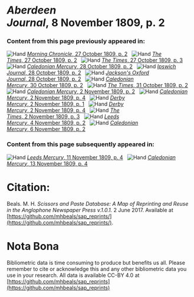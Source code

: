 # *Aberdeen Journal*, 8 November 1809, p. 2  
  
### Content from this page previously appeared in:  
![Hand](http://scissorsandpaste.net/wp-content/uploads/2017/06/smallhandpointer.png) [*Morning Chronicle*, 27 October 1809, p. 2](https://mhbeals.github.io/sap_html/Morning-Chronicle/Morning-Chronicle-27-October-1809-p-2)  
![Hand](http://scissorsandpaste.net/wp-content/uploads/2017/06/smallhandpointer.png) [*The Times*, 27 October 1809, p. 2](https://mhbeals.github.io/sap_html/The-Times/The-Times-27-October-1809-p-2)  
![Hand](http://scissorsandpaste.net/wp-content/uploads/2017/06/smallhandpointer.png) [*The Times*, 27 October 1809, p. 3](https://mhbeals.github.io/sap_html/The-Times/The-Times-27-October-1809-p-3)  
![Hand](http://scissorsandpaste.net/wp-content/uploads/2017/06/smallhandpointer.png) [*Caledonian Mercury*, 28 October 1809, p. 2](https://mhbeals.github.io/sap_html/Caledonian-Mercury/Caledonian-Mercury-28-October-1809-p-2)  
![Hand](http://scissorsandpaste.net/wp-content/uploads/2017/06/smallhandpointer.png) [*Ipswich Journal*, 28 October 1809, p. 2](https://mhbeals.github.io/sap_html/Ipswich-Journal/Ipswich-Journal-28-October-1809-p-2)  
![Hand](http://scissorsandpaste.net/wp-content/uploads/2017/06/smallhandpointer.png) [*Jackson's Oxford Journal*, 28 October 1809, p. 2](https://mhbeals.github.io/sap_html/Jackson's-Oxford-Journal/Jackson's-Oxford-Journal-28-October-1809-p-2)  
![Hand](http://scissorsandpaste.net/wp-content/uploads/2017/06/smallhandpointer.png) [*Caledonian Mercury*, 30 October 1809, p. 2](https://mhbeals.github.io/sap_html/Caledonian-Mercury/Caledonian-Mercury-30-October-1809-p-2)  
![Hand](http://scissorsandpaste.net/wp-content/uploads/2017/06/smallhandpointer.png) [*The Times*, 31 October 1809, p. 2](https://mhbeals.github.io/sap_html/The-Times/The-Times-31-October-1809-p-2)  
![Hand](http://scissorsandpaste.net/wp-content/uploads/2017/06/smallhandpointer.png) [*Caledonian Mercury*, 2 November 1809, p. 2](https://mhbeals.github.io/sap_html/Caledonian-Mercury/Caledonian-Mercury-2-November-1809-p-2)  
![Hand](http://scissorsandpaste.net/wp-content/uploads/2017/06/smallhandpointer.png) [*Caledonian Mercury*, 2 November 1809, p. 4](https://mhbeals.github.io/sap_html/Caledonian-Mercury/Caledonian-Mercury-2-November-1809-p-4)  
![Hand](http://scissorsandpaste.net/wp-content/uploads/2017/06/smallhandpointer.png) [*Derby Mercury*, 2 November 1809, p. 1](https://mhbeals.github.io/sap_html/Derby-Mercury/Derby-Mercury-2-November-1809-p-1)  
![Hand](http://scissorsandpaste.net/wp-content/uploads/2017/06/smallhandpointer.png) [*Derby Mercury*, 2 November 1809, p. 4](https://mhbeals.github.io/sap_html/Derby-Mercury/Derby-Mercury-2-November-1809-p-4)  
![Hand](http://scissorsandpaste.net/wp-content/uploads/2017/06/smallhandpointer.png) [*The Times*, 2 November 1809, p. 3](https://mhbeals.github.io/sap_html/The-Times/The-Times-2-November-1809-p-3)  
![Hand](http://scissorsandpaste.net/wp-content/uploads/2017/06/smallhandpointer.png) [*Leeds Mercury*, 4 November 1809, p. 2](https://mhbeals.github.io/sap_html/Leeds-Mercury/Leeds-Mercury-4-November-1809-p-2)  
![Hand](http://scissorsandpaste.net/wp-content/uploads/2017/06/smallhandpointer.png) [*Caledonian Mercury*, 6 November 1809, p. 2](https://mhbeals.github.io/sap_html/Caledonian-Mercury/Caledonian-Mercury-6-November-1809-p-2)  
  
### Content from this page subsequently appeared in:  
![Hand](http://scissorsandpaste.net/wp-content/uploads/2017/06/smallhandpointer.png) [*Leeds Mercury*, 11 November 1809, p. 4](https://mhbeals.github.io/sap_html/Leeds-Mercury/Leeds-Mercury-11-November-1809-p-4)  
![Hand](http://scissorsandpaste.net/wp-content/uploads/2017/06/smallhandpointer.png) [*Caledonian Mercury*, 13 November 1809, p. 4](https://mhbeals.github.io/sap_html/Caledonian-Mercury/Caledonian-Mercury-13-November-1809-p-4)  


# Citation: 

Beals. M. H. *Scissors and Paste Database: A Map of Reprinting and Reuse in the Anglophone Newspaper Press v.1.0.1.* 2 June 2017. Available at [https://github.com/mhbeals/sap_reprints/](https://github.com/mhbeals/sap_reprints/). 

# Nota Bona

Bibliometric data is time consuming to produce but benefits us all. Please remember to cite or acknowledge this and any other bibliometric data you use in your research. All data is available CC-BY 4.0 at [https://github.com/mhbeals/sap_reprints](https://github.com/mhbeals/sap_reprints)